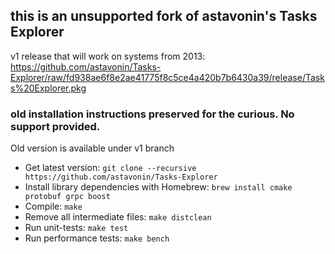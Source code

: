 ## this is an unsupported fork of astavonin's Tasks Explorer

v1 release that will work on systems from 2013: https://github.com/astavonin/Tasks-Explorer/raw/fd938ae6f8e2ae41775f8c5ce4a420b7b6430a39/release/Tasks%20Explorer.pkg

### old installation instructions preserved for the curious. No support provided.

Old version is available under v1 branch

- Get latest version:
`git clone --recursive https://github.com/astavonin/Tasks-Explorer`
- Install library dependencies with Homebrew:
`brew install cmake protobuf grpc boost`
- Compile:
`make`
- Remove all intermediate files:
`make distclean`
- Run unit-tests:
`make test`
- Run performance tests:
`make bench`
